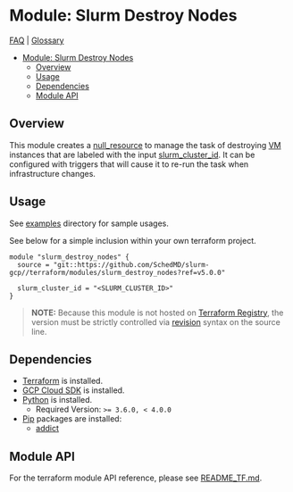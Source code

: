 # Module: Slurm Destroy Nodes

[FAQ](../../../docs/faq.md) | [Glossary](../../../docs/glossary.md)

<!-- mdformat-toc start --slug=github --no-anchors --maxlevel=6 --minlevel=1 -->

- [Module: Slurm Destroy Nodes](#module-slurm-destroy-nodes)
  - [Overview](#overview)
  - [Usage](#usage)
  - [Dependencies](#dependencies)
  - [Module API](#module-api)

<!-- mdformat-toc end -->

## Overview

This module creates a [null_resource](https://registry.terraform.io/providers/hashicorp/null/latest/docs/resources/resource) to manage the task of destroying [VM](../../../docs/glossary.md#vm) instances that are labeled with the input [slurm_cluster_id](./README_TF.md#inputs).
It can be configured with triggers that will cause it to re-run the task when infrastructure changes.

## Usage

See [examples](../../examples/slurm_destroy_nodes/) directory for sample usages.

See below for a simple inclusion within your own terraform project.

```hcl
module "slurm_destroy_nodes" {
  source = "git::https://github.com/SchedMD/slurm-gcp//terraform/modules/slurm_destroy_nodes?ref=v5.0.0"

  slurm_cluster_id = "<SLURM_CLUSTER_ID>"
}
```

> **NOTE:** Because this module is not hosted on [Terraform Registry](../../../docs/glossary.md#terraform-registry), the version must be strictly controlled via [revision](https://www.terraform.io/language/modules/sources#selecting-a-revision) syntax on the source line.

## Dependencies

- [Terraform](https://www.terraform.io/downloads.html) is installed.
- [GCP Cloud SDK](https://cloud.google.com/sdk/downloads) is installed.
- [Python](../../../docs/glossary.md#python) is installed.
  - Required Version: `>= 3.6.0, < 4.0.0`
- [Pip](../../../docs/glossary.md#pip) packages are installed:
  - [addict](https://pypi.org/project/addict/)

## Module API

For the terraform module API reference, please see [README_TF.md](./README_TF.md).
